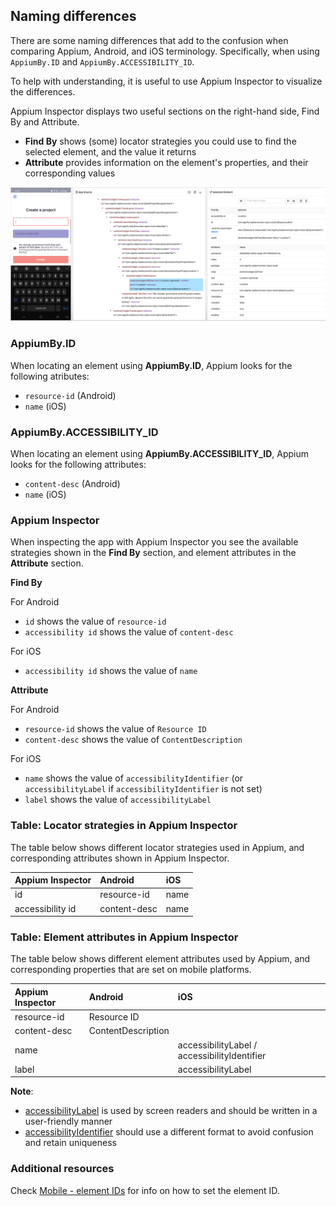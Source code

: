 ## Naming differences

There are some naming differences that add to the confusion when comparing Appium, Android, and iOS terminology. Specifically, when using `AppiumBy.ID` and `AppiumBy.ACCESSIBILITY_ID`.

To help with understanding, it is useful to use Appium Inspector to visualize the differences.

Appium Inspector displays two useful sections on the right-hand side, Find By and Attribute.
- **Find By** shows (some) locator strategies you could use to find the selected element, and the value it returns
- **Attribute** provides information on the element's properties, and their corresponding values

![inspecting_android_app](/img/locators_android.png)


### AppiumBy.ID

When locating an element using **AppiumBy.ID**, Appium looks for the following atributes:

- `resource-id` (Android)
- `name` (iOS)


### AppiumBy.ACCESSIBILITY_ID

When locating an element using **AppiumBy.ACCESSIBILITY_ID**, Appium looks for the following attributes:

- `content-desc` (Android)
- `name` (iOS)


### Appium Inspector

When inspecting the app with Appium Inspector you see the available strategies shown in the **Find By** section, and element attributes in the **Attribute** section.

**Find By**

For Android

- `id` shows the value of `resource-id`
- `accessibility id` shows the value of `content-desc`

For iOS

- `accessibility id` shows the value of `name`


**Attribute**

For Android

- `resource-id` shows the value of `Resource ID`
- `content-desc` shows the value of `ContentDescription`

For iOS

- `name` shows the value of `accessibilityIdentifier` (or `accessibilityLabel` if `accessibilityIdentifier` is not set)
- `label` shows the value of `accessibilityLabel`


### Table: Locator strategies in Appium Inspector

The table below shows different locator strategies used in Appium, and corresponding attributes shown in Appium Inspector.

| Appium Inspector   | Android        | iOS  |
|:-------------------|:---------------|:-----|
| id                 | resource-id    | name |
| accessibility id   | content-desc   | name |


### Table: Element attributes in Appium Inspector

The table below shows different element attributes used by Appium, and corresponding properties that are set on mobile platforms.

| Appium Inspector   | Android            | iOS                                          |
|:-------------------|:-------------------|:---------------------------------------------|
| resource-id        | Resource ID        |                                              |
| content-desc       | ContentDescription |                                              |
| name               |                    | accessibilityLabel / accessibilityIdentifier |
| label              |                    | accessibilityLabel                           |


**Note**:

- [accessibilityLabel](https://developer.apple.com/documentation/objectivec/nsobject/1615181-accessibilitylabel) is used by screen readers and should be written in a user-friendly manner
- [accessibilityIdentifier](https://developer.apple.com/documentation/uikit/uiaccessibilityidentification/1623132-accessibilityidentifier) should use a different format to avoid confusion and retain uniqueness


### Additional resources

Check [Mobile - element IDs](https://infinum.com/handbook/devproc/test-automation/mobile-element-ids) for info on how to set the element ID.
